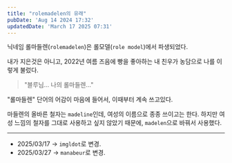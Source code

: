 ```yaml
---
title: "rolemadelen의 유래"
pubDate: 'Aug 14 2024 17:32'
updatedDate: 'March 17 2025 07:31'
---
```


닉네임 롤마들렌(`rolemadelen`)은 롤모델(`role model`)에서 파생되었다. 

내가 지은것은 아니고, 2022년 여름 즈음에 빵을 좋아하는 내 친우가 농담으로 나를 이렇게 불렀다.

> "블루님... 나의 롤마들렌..."

"롤마들렌" 단어의 어감이 마음에 들어서, 이때부터 계속 쓰고있다.

마들렌의 올바른 철자는 `madeline`인데, 여성의 이름으로 종종 쓰이고는 한다. 하지만 여성 느낌의 철자를 그대로 사용하고 싶지 않았기 때문에, `madelen`으로 바꿔서 사용했다.

---

- 2025/03/17 -> ``imgldot``로 변경.
- 2025/03/27 -> `manabeur`로 변경. 